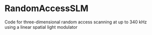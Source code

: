 # RandomAccessSLM
 Code for three-dimensional random access scanning at up to 340 kHz using a linear spatial light modulator
